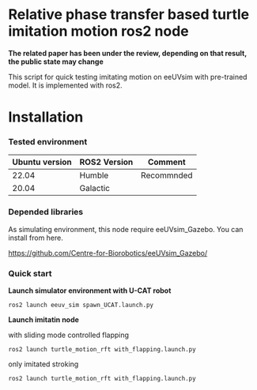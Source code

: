 # Relative phase transfer based turtle imitation motion ros2 node
**The related paper has been under the review, depending on that result, the public state may change**

This script for quick testing imitating motion on eeUVsim with pre-trained model. It is implemented with ros2.


# Installation
### Tested environment
| Ubuntu version                  | ROS2 Version | Comment                                                  |
| -------------------------- | ------- | ------------------------------------------------------------ |
| 22.04                  | Humble   |  Recommnded                                                            |
| 20.04                  | Galactic   |                                                              |

### Depended libraries
As simulating environment, this node require eeUVsim_Gazebo. You can install from here.

https://github.com/Centre-for-Biorobotics/eeUVsim_Gazebo/

### Quick start

**Launch simulator environment with U-CAT robot**

`ros2 launch eeuv_sim spawn_UCAT.launch.py`

**Launch imitatin node**

with sliding mode controlled flapping

`ros2 launch turtle_motion_rft with_flapping.launch.py`

only imitated stroking

`ros2 launch turtle_motion_rft with_flapping.launch.py`
